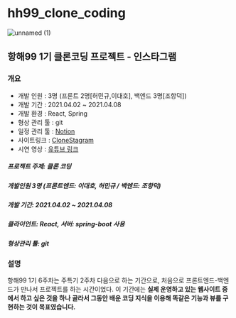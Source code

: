 # hh99_clone_coding
![unnamed (1)](https://user-images.githubusercontent.com/79818840/114365531-85234880-9bb5-11eb-844e-5909d9f38d47.jpg)

## 항해99 1기 클론코딩 프로젝트 - 인스타그램

### 개요
- 개발 인원 : 3명 (프론트 2명[허민규,이대호], 백엔드 3명[조항덕])
- 개발 기간 : 2021.04.02 ~ 2021.04.08
- 개발 환경 : React, Spring
- 형상 관리 툴 : git
- 일정 관리 툴 : [Notion](https://www.notion.so/e42a377457bb4cd0be96e1f9b3cb3b66)
- 사이트링크 : [CloneStagram](http://instagram99.shop/)
- 시연 영상 : [유튜브 링크](https://www.youtube.com/watch?v=ixMeFdVdCLs&t=118s)

##### 프로젝트 주제: 클론 코딩
##### 개발인원 3명 (프론트엔드: 이대호, 허민규 / 백엔드: 조항덕)
##### 개발 기간: 2021.04.02 ~ 2021.04.08
##### 클라이언트: React, 서버: spring-boot 사용
##### 형상관리 툴: git
### 설명
항해99 1기 6주차는 주특기 2주차 다음으로 하는 기간으로, 처음으로 프론트엔드-백엔드가 만나서 프로젝트를 하는 시간이었다. 이 기간에는 **실제 운영하고 있는 웹사이트 중에서 하고 싶은 것을 하나 골라서 그동안 배운 코딩 지식을 이용해 똑같은 기능과 뷰를 구현하는 것이 목표였습니다.**
